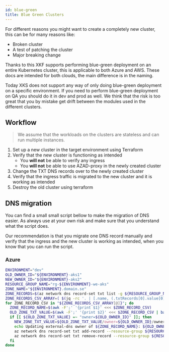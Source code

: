 ```yaml
---
id: blue-green
title: Blue Green Clusters
---
```


For different reasons you might want to create a completely new cluster, this can be for many reasons like:

- Broken cluster
- A test of patching the cluster
- Major breaking change

Thanks to this XKF supports performing blue-green deployment on an entire Kubernetes cluster, this is applicable to both Azure and AWS.
These docs are intended for both clouds, the main difference is in the naming.

Today XKS does not support any way of only doing blue-green deployment on a specific environment.
If you need to perform blue-green deployment on QA you should do it in dev and prod as well.
We think that the risk is too great that you by mistake get drift between the modules used in the different clusters.

## Workflow

> We assume that the workloads on the clusters are stateless and can run multiple instances.

1. Set up a new cluster in the target environment using Terraform
2. Verify that the new cluster is functioning as intended
   - You **will not** be able to verify any ingress
   - You **will not** be able to use AZAD-proxy in the newly created cluster
3. Change the TXT DNS records over to the newly created cluster
4. Verify that the ingress traffic is migrated to the new cluster and it is working as intended
5. Destroy the old cluster using terraform

## DNS migration

You can find a small small script bellow to make the migration of DNS easier.
As always use at your own risk and make sure that you understand what the script does.

Our recommendation is that you migrate one DNS record manually and verify that the ingress and the new cluster is working as intended,
when you know that you can run the script.

### Azure

```bash
ENVIRONMENT="dev"
OLD_OWNER_ID="${ENVIRONMENT}-aks1"
NEW_OWNER_ID="${ENVIRONMENT}-aks2"
RESOURCE_GROUP_NAME="rg-${ENVIRONMENT}-we-aks"
ZONE_NAME="${ENVIRONMENT}.domain.se"
ZONE_RECORDS=$(az network dns record-set txt list -g ${RESOURCE_GROUP_NAME} -z ${ZONE_NAME} | jq -rc '.[]')
ZONE_RECORDS_CSV_ARRAY=( $(jq -rc '. | [.name, (.txtRecords[0].value[0] | @base64)] | join(";")' <<< "${ZONE_RECORDS}") )
for ZONE_RECORD_CSV in "${ZONE_RECORDS_CSV_ARRAY[@]}"; do
  ZONE_RECORD_NAME=$(awk -F';' '{print $1}' <<< $ZONE_RECORD_CSV)
  OLD_ZONE_TXT_VALUE=$(awk -F';' '{print $2}' <<< $ZONE_RECORD_CSV | base64 -d)
  if [[ ${OLD_ZONE_TXT_VALUE} =~ "owner=${OLD_OWNER_ID}" ]]; then
    NEW_ZONE_TXT_VALUE=${OLD_ZONE_TXT_VALUE/owner=${OLD_OWNER_ID}/owner=${NEW_OWNER_ID}}
    echo Updating external-dns owner of ${ZONE_RECORD_NAME}: ${OLD_OWNER_ID} to ${NEW_OWNER_ID}
    az network dns record-set txt add-record --resource-group ${RESOURCE_GROUP_NAME} --zone-name ${ZONE_NAME} --record-set-name ${ZONE_RECORD_NAME} --value "${NEW_ZONE_TXT_VALUE}" 1>/dev/null
    az network dns record-set txt remove-record --resource-group ${RESOURCE_GROUP_NAME} --zone-name ${ZONE_NAME} --record-set-name ${ZONE_RECORD_NAME} --value "${OLD_ZONE_TXT_VALUE}" 1>/dev/null
  fi
done
```

